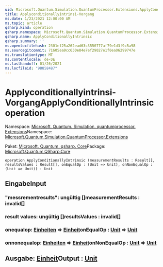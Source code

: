```yaml
---
uid: Microsoft.Quantum.Simulation.QuantumProcessor.Extensions.ApplyConditionallyIntrinsic
title: Applyconditionallyintrinsi-Vorgang
ms.date: 1/23/2021 12:00:00 AM
ms.topic: article
qsharp.kind: operation
qsharp.namespace: Microsoft.Quantum.Simulation.QuantumProcessor.Extensions
qsharp.name: ApplyConditionallyIntrinsic
qsharp.summary: ''
ms.openlocfilehash: 2301ef25a262ead63c3550777af79e1d3f9c5a98
ms.sourcegitcommit: 71605ea9cc630e84e7ef29027e1f0ea06299747e
ms.translationtype: MT
ms.contentlocale: de-DE
ms.lasthandoff: 01/26/2021
ms.locfileid: "98858487"
---
```

# <a name="applyconditionallyintrinsic-operation"></a><span data-ttu-id="5311c-102">Applyconditionallyintrinsi-Vorgang</span><span class="sxs-lookup"><span data-stu-id="5311c-102">ApplyConditionallyIntrinsic operation</span></span>

<span data-ttu-id="5311c-103">Namespace: [Microsoft. Quantum. Simulation. quantumprocessor. Extensions](xref:Microsoft.Quantum.Simulation.QuantumProcessor.Extensions)</span><span class="sxs-lookup"><span data-stu-id="5311c-103">Namespace: [Microsoft.Quantum.Simulation.QuantumProcessor.Extensions](xref:Microsoft.Quantum.Simulation.QuantumProcessor.Extensions)</span></span>

<span data-ttu-id="5311c-104">Paket: [Microsoft. Quantum. qsharp. Core](https://nuget.org/packages/Microsoft.Quantum.QSharp.Core)</span><span class="sxs-lookup"><span data-stu-id="5311c-104">Package: [Microsoft.Quantum.QSharp.Core](https://nuget.org/packages/Microsoft.Quantum.QSharp.Core)</span></span>




```qsharp
operation ApplyConditionallyIntrinsic (measurementResults : Result[], resultsValues : Result[], onEqualOp : (Unit => Unit), onNonEqualOp : (Unit => Unit)) : Unit
```


## <a name="input"></a><span data-ttu-id="5311c-105">Eingabe</span><span class="sxs-lookup"><span data-stu-id="5311c-105">Input</span></span>

### <a name="measurementresults--__invalidresult__"></a><span data-ttu-id="5311c-106">"messrementresults": __ungültig <Result>__[]</span><span class="sxs-lookup"><span data-stu-id="5311c-106">measurementResults : __invalid<Result>__[]</span></span>




### <a name="resultsvalues--__invalidresult__"></a><span data-ttu-id="5311c-107">result values: __ungültig <Result>__[]</span><span class="sxs-lookup"><span data-stu-id="5311c-107">resultsValues : __invalid<Result>__[]</span></span>




### <a name="onequalop--unit--unit"></a><span data-ttu-id="5311c-108">onequalop: [Einheiten](xref:microsoft.quantum.lang-ref.unit) => [Einheit](xref:microsoft.quantum.lang-ref.unit)</span><span class="sxs-lookup"><span data-stu-id="5311c-108">onEqualOp : [Unit](xref:microsoft.quantum.lang-ref.unit) => [Unit](xref:microsoft.quantum.lang-ref.unit)</span></span> 




### <a name="onnonequalop--unit--unit"></a><span data-ttu-id="5311c-109">onnonequalop: [Einheiten](xref:microsoft.quantum.lang-ref.unit) => [Einheit](xref:microsoft.quantum.lang-ref.unit)</span><span class="sxs-lookup"><span data-stu-id="5311c-109">onNonEqualOp : [Unit](xref:microsoft.quantum.lang-ref.unit) => [Unit](xref:microsoft.quantum.lang-ref.unit)</span></span> 





## <a name="output--unit"></a><span data-ttu-id="5311c-110">Ausgabe: [Einheit](xref:microsoft.quantum.lang-ref.unit)</span><span class="sxs-lookup"><span data-stu-id="5311c-110">Output : [Unit](xref:microsoft.quantum.lang-ref.unit)</span></span>

